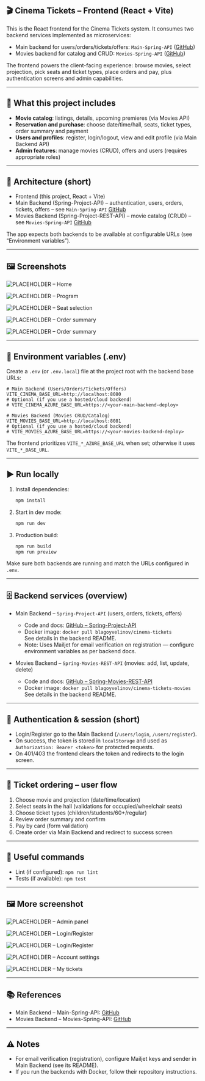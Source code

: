 ## 🎬 Cinema Tickets – Frontend (React + Vite)

This is the React frontend for the Cinema Tickets system. It consumes two backend services implemented as microservices:

- Main backend for users/orders/tickets/offers: `Main-Spring-API` ([GitHub](https://github.com/BlagoyVelinov/Spring-Project))
- Movies backend for catalog and CRUD: `Movies-Spring-API` ([GitHub](https://github.com/BlagoyVelinov/Spring-Project-REST-API))

The frontend powers the client-facing experience: browse movies, select projection, pick seats and ticket types, place orders and pay, plus authentication screens and admin capabilities.

---

## 🧭 What this project includes

- **Movie catalog**: listings, details, upcoming premieres (via Movies API)
- **Reservation and purchase**: choose date/time/hall, seats, ticket types, order summary and payment
- **Users and profiles**: register, login/logout, view and edit profile (via Main Backend API)
- **Admin features**: manage movies (CRUD), offers and users (requires appropriate roles)

---

## 🧩 Architecture (short)

- Frontend (this project, React + Vite)
- Main Backend (Spring-Project-API) – authentication, users, orders, tickets, offers – see `Main-Spring-API` [GitHub](https://github.com/BlagoyVelinov/Spring-Project)
- Movies Backend (Spring-Project-REST-API) – movie catalog (CRUD) – see `Movies-Spring-API` [GitHub](https://github.com/BlagoyVelinov/Spring-Project-REST-API)

The app expects both backends to be available at configurable URLs (see “Environment variables”).

---

## 🖼️ Screenshots


![PLACEHOLDER – Home](public/images/screenshots/Home.png)

![PLACEHOLDER – Program](public/images/screenshots/Program.png)

![PLACEHOLDER – Seat selection](public/images/screenshots/Seats-Selection.png)

![PLACEHOLDER – Order summary](public/images/screenshots/Order-Summary-1.png)

![PLACEHOLDER – Order summary](public/images/screenshots/Order-Summary-2.png)

---

## 🔧 Environment variables (.env)

Create a `.env` (or `.env.local`) file at the project root with the backend base URLs:

```env
# Main Backend (Users/Orders/Tickets/Offers)
VITE_CINEMA_BASE_URL=http://localhost:8080
# Optional (if you use a hosted/cloud backend)
# VITE_CINEMA_AZURE_BASE_URL=https://<your-main-backend-deploy>

# Movies Backend (Movies CRUD/Catalog)
VITE_MOVIES_BASE_URL=http://localhost:8081
# Optional (if you use a hosted/cloud backend)
# VITE_MOVIES_AZURE_BASE_URL=https://<your-movies-backend-deploy>
```

The frontend prioritizes `VITE_*_AZURE_BASE_URL` when set; otherwise it uses `VITE_*_BASE_URL`.

---

## ▶️ Run locally

1. Install dependencies:
   ```bash
   npm install
   ```
2. Start in dev mode:
   ```bash
   npm run dev
   ```
3. Production build:
   ```bash
   npm run build
   npm run preview
   ```

Make sure both backends are running and match the URLs configured in `.env`.

---

## 🗄️ Backend services (overview)

- Main Backend – `Spring-Project-API` (users, orders, tickets, offers)
  - Code and docs: [GitHub – Spring-Project-API](https://github.com/BlagoyVelinov/Spring-Project)
  - Docker image: `docker pull blagoyvelinov/cinema-tickets`  
    See details in the backend README.
  - Note: Uses Mailjet for email verification on registration — configure environment variables as per backend docs.

- Movies Backend – `Spring-Movies-REST-API` (movies: add, list, update, delete)
  - Code and docs: [GitHub – Spring-Movies-REST-API](https://github.com/BlagoyVelinov/Spring-Project-REST-API)
  - Docker image: `docker pull blagoyvelinov/cinema-tickets-movies`  
    See details in the backend README.

---

## 🔐 Authentication & session (short)

- Login/Register go to the Main Backend (`/users/login`, `/users/register`).
- On success, the token is stored in `localStorage` and used as `Authorization: Bearer <token>` for protected requests.
- On 401/403 the frontend clears the token and redirects to the login screen.

---

## 🧾 Ticket ordering – user flow

1. Choose movie and projection (date/time/location)
2. Select seats in the hall (validations for occupied/wheelchair seats)
3. Choose ticket types (children/students/60+/regular)
4. Review order summary and confirm
5. Pay by card (form validation)
6. Create order via Main Backend and redirect to success screen

---

## 🧪 Useful commands

- Lint (if configured): `npm run lint`
- Tests (if available): `npm test`

---

## 🖼️ More screenshot


![PLACEHOLDER – Admin panel](public/images/screenshots/Admin-panel.png)

![PLACEHOLDER – Login/Register](public/images/screenshots/Register.png)

![PLACEHOLDER – Login/Register](public/images/screenshots/Login.png)

![PLACEHOLDER – Account settings](public/images/screenshots/Account-Settings.png)

![PLACEHOLDER – My tickets](public/images/screenshots/My-Tickets.png)

---

## 📚 References

- Main Backend – Main-Spring-API: [GitHub](https://github.com/BlagoyVelinov/Spring-Project)
- Movies Backend – Movies-Spring-API: [GitHub](https://github.com/BlagoyVelinov/Spring-Project-REST-API)

---

## ⚠️ Notes

- For email verification (registration), configure Mailjet keys and sender in Main Backend (see its README).
- If you run the backends with Docker, follow their repository instructions.
